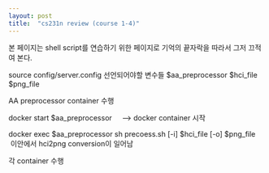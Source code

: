 ```yaml
---
layout: post
title:  "cs231n review (course 1-4)"
---
```


본 페이지는 shell script를 연습하기 위한 페이지로 기억의 끝자락을 따라서 그저 끄적여 본다.


source config/server.config
선언되어야할 변수들 
$aa_preprocessor
$hci_file
$png_file

AA preprocessor container 수행

docker start $aa_preprocessor      --> docker container 시작

docker exec $aa_preprocessor sh precoess.sh [-i] $hci_file [-o] $png_file
  이안에서 hci2png conversion이 일어남



각 container 수행






